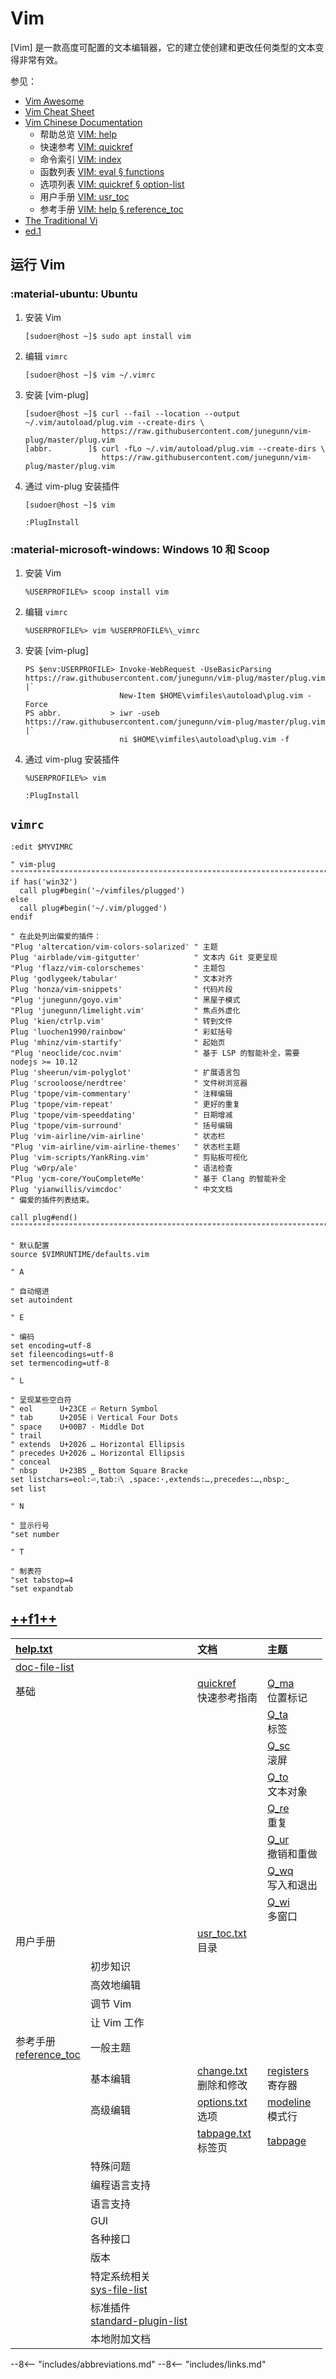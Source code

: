 # Vim

[Vim] 是一款高度可配置的文本编辑器，它的建立使创建和更改任何类型的文本变得非常有效。

参见：

*   [Vim Awesome](https://vimawesome.com/)
*   [Vim Cheat Sheet](https://vim.rtorr.com/lang/zh_cn)
*   [Vim Chinese Documentation](https://github.com/yianwillis/vimcdoc)
    *   帮助总览 [VIM: help](https://yianwillis.github.io/vimcdoc/doc/help.html)
    *   快速参考 [VIM: quickref](https://yianwillis.github.io/vimcdoc/doc/quickref.html)
    *   命令索引 [VIM: index](https://yianwillis.github.io/vimcdoc/doc/index.html)
    *   函数列表 [VIM: eval § functions](https://yianwillis.github.io/vimcdoc/doc/eval.html#functions)
    *   选项列表 [VIM: quickref § option-list](https://yianwillis.github.io/vimcdoc/doc/quickref.html#option-list)
    *   用户手册 [VIM: usr_toc](https://yianwillis.github.io/vimcdoc/doc/usr_toc.html)
    *   参考手册 [VIM: help § reference_toc](https://yianwillis.github.io/vimcdoc/doc/help.html#reference_toc)
*   [The Traditional Vi](http://ex-vi.sourceforge.net/)
*   [ed.1](http://heirloom.sourceforge.net/man/ed.1.html)

## 运行 Vim

### :material-ubuntu: Ubuntu

1.  安装 Vim

    ``` console
    [sudoer@host ~]$ sudo apt install vim
    ```

0.  编辑 `vimrc`

    ``` console
    [sudoer@host ~]$ vim ~/.vimrc
    ```

0.  安装 [vim-plug]

    ``` console
    [sudoer@host ~]$ curl --fail --location --output ~/.vim/autoload/plug.vim --create-dirs \
                     https://raw.githubusercontent.com/junegunn/vim-plug/master/plug.vim
    [abbr.        ]$ curl -fLo ~/.vim/autoload/plug.vim --create-dirs \
                     https://raw.githubusercontent.com/junegunn/vim-plug/master/plug.vim
    ```

0.  通过 vim-plug 安装插件

    ``` console
    [sudoer@host ~]$ vim
    ```

    ``` vim
    :PlugInstall
    ```

### :material-microsoft-windows: Windows 10 和 Scoop

1.  安装 Vim

    ``` doscon
    %USERPROFILE%> scoop install vim
    ```

0.  编辑 `vimrc`

    ``` doscon
    %USERPROFILE%> vim %USERPROFILE%\_vimrc
    ```

0.  安装 [vim-plug]

    ``` ps1con
    PS $env:USERPROFILE> Invoke-WebRequest -UseBasicParsing https://raw.githubusercontent.com/junegunn/vim-plug/master/plug.vim |`
                         New-Item $HOME\vimfiles\autoload\plug.vim -Force
    PS abbr.           > iwr -useb https://raw.githubusercontent.com/junegunn/vim-plug/master/plug.vim |`
                         ni $HOME\vimfiles\autoload\plug.vim -f
    ```

0.  通过 vim-plug 安装插件

    ``` doscon
    %USERPROFILE%> vim
    ```

    ``` vim
    :PlugInstall
    ```

<!--
0.  安装 [Vundle]（需要 Git 和 curl）

    ``` doscon
    %USERPROFILE%> git clone https://github.com/VundleVim/Vundle.vim.git ^
                             %USERPROFILE%\vimfiles\bundle\Vundle.vim
    ```

0.  Vundle 需要的 `vimrc`

    ``` vim
    " Vundle
    """"""""""""""""""""""""""""""""""""""""""""""""""""""""""""""""""""""""""""""""
    if !has('win32')
      set nocompatible
    endif
    filetype off
    if has('win32')
      set shellslash
    endif
    
    if has('win32')
      set runtimepath+=~/vimfiles/bundle/Vundle.vim
      call vundle#begin('~/vimfiles/bundle')
    else
      set runtimepath+=~/.vim/bundle/Vundle.vim
      call vundle#begin()
    endif
    Plugin 'VundleVim/Vundle.vim'
    
    " 在此处列出偏爱的插件：
    " 偏爱的插件列表结束。

    call vundle#end()
    filetype plugin indent on
    """"""""""""""""""""""""""""""""""""""""""""""""""""""""""""""""""""""""""""""""
    ```

    参见：

    *   [VundleVim/Vundle.vim: Vundle, the plug-in manager for Vim § Quick Start](https://github.com/VundleVim/Vundle.vim#quick-start)
    *   [Vundle for Windows · VundleVim/Vundle.vim Wiki § Vundle on Windows](https://github.com/VundleVim/Vundle.vim/wiki/Vundle-for-Windows#vundle-on-windows)

0.  通过 Vundle 安装插件

    ``` doscon
    %USERPROFILE%> vim
    ```

    ``` vim
    :PluginInstall
    ```
-->

## `vimrc`

``` vim
:edit $MYVIMRC
```

``` vim
" vim-plug
""""""""""""""""""""""""""""""""""""""""""""""""""""""""""""""""""""""""""""""""
if has('win32')
  call plug#begin('~/vimfiles/plugged')
else
  call plug#begin('~/.vim/plugged')
endif

" 在此处列出偏爱的插件：
"Plug 'altercation/vim-colors-solarized' " 主题
Plug 'airblade/vim-gitgutter'            " 文本内 Git 变更呈现
"Plug 'flazz/vim-colorschemes'           " 主题包
Plug 'godlygeek/tabular'                 " 文本对齐
Plug 'honza/vim-snippets'                " 代码片段
"Plug 'junegunn/goyo.vim'                " 黑屋子模式
"Plug 'junegunn/limelight.vim'           " 焦点外虚化
Plug 'kien/ctrlp.vim'                    " 转到文件
Plug 'luochen1990/rainbow'               " 彩虹括号
Plug 'mhinz/vim-startify'                " 起始页
"Plug 'neoclide/coc.nvim'                " 基于 LSP 的智能补全，需要 nodejs >= 10.12
Plug 'sheerun/vim-polyglot'              " 扩展语言包
Plug 'scrooloose/nerdtree'               " 文件树浏览器
Plug 'tpope/vim-commentary'              " 注释编辑
Plug 'tpope/vim-repeat'                  " 更好的重复
Plug 'tpope/vim-speeddating'             " 日期增减
Plug 'tpope/vim-surround'                " 括号编辑
Plug 'vim-airline/vim-airline'           " 状态栏
"Plug 'vim-airline/vim-airline-themes'   " 状态栏主题
Plug 'vim-scripts/YankRing.vim'          " 剪贴板可视化
Plug 'w0rp/ale'                          " 语法检查
"Plug 'ycm-core/YouCompleteMe'           " 基于 Clang 的智能补全
Plug 'yianwillis/vimcdoc'                " 中文文档
" 偏爱的插件列表结束。

call plug#end()
""""""""""""""""""""""""""""""""""""""""""""""""""""""""""""""""""""""""""""""""

" 默认配置
source $VIMRUNTIME/defaults.vim

" A

" 自动缩进
set autoindent

" E

" 编码
set encoding=utf-8
set fileencodings=utf-8
set termencoding=utf-8

" L

" 呈现某些空白符
" eol      U+23CE ⏎ Return Symbol
" tab      U+205E ⁞ Vertical Four Dots
" space    U+00B7 · Middle Dot
" trail
" extends  U+2026 … Horizontal Ellipsis
" precedes U+2026 … Horizontal Ellipsis
" conceal
" nbsp     U+23B5 ⎵ Bottom Square Bracke
set listchars=eol:⏎,tab:⁞\ ,space:·,extends:…,precedes:…,nbsp:⎵
set list

" N

" 显示行号
"set number

" T

" 制表符
"set tabstop=4
"set expandtab
```

## [++f1++](https://yianwillis.github.io/vimcdoc/doc/help.html)

| [help.txt]                  |                                    | 文档                       | 主题                  |
| :-------------------------- | :--------------------------------- | :------------------------- | :-------------------- |
| [doc-file-list]             |
| 基础                        |                                    | [quickref]<br>快速参考指南 | [Q_ma]<br>位置标记    |
|                             |                                    |                            | [Q_ta]<br>标签        |
|                             |                                    |                            | [Q_sc]<br>滚屏        |
|                             |                                    |                            | [Q_to]<br>文本对象    |
|                             |                                    |                            | [Q_re]<br>重复        |
|                             |                                    |                            | [Q_ur]<br>撤销和重做  |
|                             |                                    |                            | [Q_wq]<br>写入和退出  |
|                             |                                    |                            | [Q_wi]<br>多窗口      |
| 用户手册                    |                                    | [usr_toc.txt]<br>目录      |
|                             | 初步知识                           |
|                             | 高效地编辑                         |
|                             | 调节 Vim                           |
|                             | 让 Vim 工作                        |
| 参考手册<br>[reference_toc] | 一般主题                           |
|                             | 基本编辑                           | [change.txt]<br>删除和修改 | [registers]<br>寄存器 |
|                             | 高级编辑                           | [options.txt]<br>选项      | [modeline]<br>模式行  |
|                             |                                    | [tabpage.txt]<br>标签页    | [tabpage]             |
|                             | 特殊问题                           |
|                             | 编程语言支持                       |
|                             | 语言支持                           |
|                             | GUI                                |
|                             | 各种接口                           |
|                             | 版本                               |
|                             | 特定系统相关<br>[sys-file-list]    |
|                             | 标准插件<br>[standard-plugin-list] |
|                             | 本地附加文档                       |

<!----------------------------------------------------------------------------->

[help.txt]:             https://yianwillis.github.io/vimcdoc/doc/help.html#help.txt
[doc-file-list]:        https://yianwillis.github.io/vimcdoc/doc/help.html#doc-file-list
[quickref]:             https://yianwillis.github.io/vimcdoc/doc/quickref.html#quickref
[Q_ma]:                 https://yianwillis.github.io/vimcdoc/doc/quickref.html#Q_ma
[Q_ta]:                 https://yianwillis.github.io/vimcdoc/doc/quickref.html#Q_ta
[Q_sc]:                 https://yianwillis.github.io/vimcdoc/doc/quickref.html#Q_sc
[Q_to]:                 https://yianwillis.github.io/vimcdoc/doc/quickref.html#Q_to
[Q_re]:                 https://yianwillis.github.io/vimcdoc/doc/quickref.html#Q_re
[Q_ur]:                 https://yianwillis.github.io/vimcdoc/doc/quickref.html#Q_ur
[Q_wq]:                 https://yianwillis.github.io/vimcdoc/doc/quickref.html#Q_wq
[Q_wi]:                 https://yianwillis.github.io/vimcdoc/doc/quickref.html#Q_wi
[usr_toc.txt]:          https://yianwillis.github.io/vimcdoc/doc/usr_toc.html#usr_toc.txt
[reference_toc]:        https://yianwillis.github.io/vimcdoc/doc/help.html#reference_toc
[change.txt]:           https://yianwillis.github.io/vimcdoc/doc/change.html#change.txt
[registers]:            https://yianwillis.github.io/vimcdoc/doc/change.html#registers
[options.txt]:          https://yianwillis.github.io/vimcdoc/doc/options.html#options.txt
[modeline]:             https://yianwillis.github.io/vimcdoc/doc/options.html#modeline
[tabpage.txt]:          https://yianwillis.github.io/vimcdoc/doc/tabpage.html#tabpage.txt
[tabpage]:              https://yianwillis.github.io/vimcdoc/doc/tabpage.html#tabpage
[sys-file-list]:        https://yianwillis.github.io/vimcdoc/doc/help.html#sys-file-list
[standard-plugin-list]: https://yianwillis.github.io/vimcdoc/doc/help.html#standard-plugin-list

<!-- vim: set ts=4 et: -->

--8<-- "includes/abbreviations.md"
--8<-- "includes/links.md"
